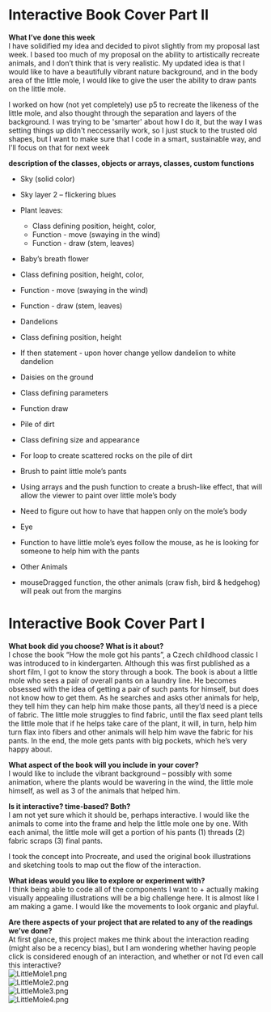 # Interactive Book Cover Part II
**What I’ve done this week**  
I have solidified my idea and decided to pivot slightly from my proposal last week. I based too much of my proposal on the ability to artistically recreate animals, and I don’t think that is very realistic. My updated idea is that I would like to have a beautifully vibrant nature background, and in the body area of the little mole, I would like to give the user the ability to draw pants on the little mole.

I worked on how (not yet completely) use p5 to recreate the likeness of the little mole, and also thought through the separation and layers of the background. I was trying to be 'smarter' about how I do it, but the way I was setting things up didn't neccessarily work, so I just stuck to the trusted old shapes, but I want to make sure that I code in a smart, sustainable way, and I'll focus on that for next week

**description of the classes, objects or arrays, classes, custom functions**  

- Sky (solid color)  
- Sky layer 2 – flickering blues  
- Plant leaves:
  -   Class defining position, height, color, 
  -   Function - move (swaying in the wind)
  -   Function - draw (stem, leaves)
  
- Baby’s breath flower
-   Class defining position, height, color, 
-   Function - move (swaying in the wind)
-   Function - draw (stem, leaves)
  
- Dandelions
-   Class defining position, height
- If then statement  - upon hover change yellow dandelion to white dandelion
- Daisies on the ground
-   Class defining parameters
-   Function draw
- Pile of dirt
-   Class defining size and appearance
-   For loop to create scattered rocks on the pile of dirt

- Brush to paint little mole’s pants
-   Using arrays and the push function to create a brush-like effect, that will allow the viewer to paint over little mole’s body
- Need to figure out how to have that happen only on the mole’s body
- Eye
-   Function to have little mole’s eyes follow the mouse, as he is looking for someone to help him with the pants

- Other Animals
-   mouseDragged function, the other animals (craw fish, bird & hedgehog) will peak out from the margins
  
  
  
# Interactive Book Cover Part I
**What book did you choose? What is it about?**  
I chose the book “How the mole got his pants”, a Czech childhood classic I was introduced to in kindergarten. Although this was first published as a short film, I got to know the story through a book. The book is about a little mole who sees a pair of overall pants on a laundry line. He becomes obsessed with the idea of getting a pair of such pants for himself, but does not know how to get them. As he searches and asks other animals for help, they tell him they can help him make those pants, all they’d need is a piece of fabric. The little mole struggles to find fabric, until the flax seed plant tells the little mole that if he helps take care of the plant, it will, in turn, help him turn flax into fibers and other animals will help him wave the fabric for his pants. In the end, the mole gets pants with big pockets, which he’s very happy about.
  
**What aspect of the book will you include in your cover?**  
I would like to include the vibrant background – possibly with some animation, where the plants would be wavering in the wind, the little mole himself, as well as 3 of the animals that helped him.
  
**Is it interactive? time-based? Both?**  
I am not yet sure which it should be, perhaps interactive. I would like the animals to come into the frame and help the little mole one by one. With each animal, the little mole will get a portion of his pants (1) threads (2) fabric scraps (3) final pants.
  
I took the concept into Procreate, and used the original book illustrations and sketching tools to map out the flow of the interaction.
	  

**What ideas would you like to explore or experiment with?**  
I think being able to code all of the components I want to + actually making visually appealing illustrations will be a big challenge here. It is almost like I am making a game. I would like the movements to look organic and playful.

**Are there aspects of your project that are related to any of the readings we’ve done?**  
At first glance, this project makes me think about the interaction reading (might also be a recency bias), but I am wondering whether having people click is considered enough of an interaction, and whether or not I’d even call this interactive?  
![LittleMole1.png](https://imgpile.com/images/D0bREb.png)  
![LittleMole2.png](https://imgpile.com/images/D0b5V8.png)  
![LittleMole3.png](https://imgpile.com/images/D0bdfl.png)  
![LittleMole4.png](https://imgpile.com/images/D0bwCS.png)  